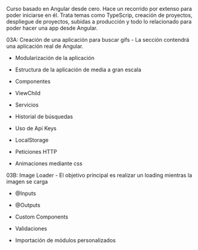 Curso basado en Angular desde cero. Hace un recorrido por extenso para poder iniciarse en él. Trata temas como TypeScrip, creación de proyectos, despliegue de proyectos, subidas a producción y todo lo relacionado para poder hacer una app desde Angular.

03A: Creación de una aplicación para buscar gifs - La sección contendrá una aplicación real de Angular.

  - Modularización de la aplicación
  
  - Estructura de la aplicación de media a gran escala
  
  - Componentes
  
  - ViewChild
  
  - Servicios
  
  - Historial de búsquedas
  
  - Uso de Api Keys
  
  - LocalStorage
  
  - Peticiones HTTP
  
  - Animaciones mediante css

03B: Image Loader - El objetivo principal es realizar un loading mientras la imagen se carga

  - @Inputs
  
  - @Outputs
  
  - Custom Components
  
  - Validaciones
  
  - Importación de módulos personalizados
